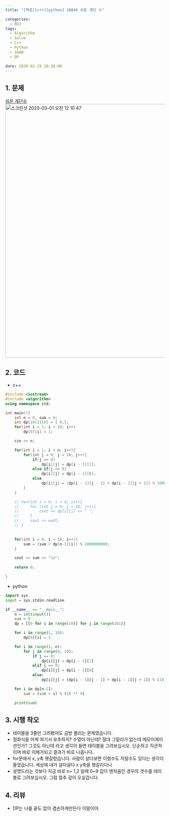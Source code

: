 ```yaml
---
title: "[백준][c++][python] 10844 쉬운 계단 수"

categories:
  - BOJ
tags:
  - Algorithm
  - Solve
  - C++
  - Python
  - 1DAB
  - DP

date: 2020-02-29 20:30:00
---
```


## 1. 문제
[쉬운 계단수](https://www.acmicpc.net/problem/10844)  
<img width="799" alt="스크린샷 2020-03-01 오전 12 10 47" src="https://user-images.githubusercontent.com/20227720/75610034-1c177780-5b51-11ea-86ca-9a3177bcc719.png">

## 2. 코드

- c++

```c++
#include <iostream>
#include <algorithm>
using namespace std;

int main(){
    int n = 0, sum = 0;
    int dp[101][10] = { 0,};
    for(int i = 1; i < 10; i++)
        dp[0][i] = 1;

    cin >> n;

    for(int i = 1; i < n; i++){
        for(int j = 0; j < 10; j++){
            if(j == 0)
                dp[i][j] = dp[i - 1][1];
            else if(j == 9)
                dp[i][j] = dp[i - 1][8];
            else
                dp[i][j] = (dp[i - 1][j - 1] + dp[i - 1][j + 1]) % 1000000000;
        }
    }

    // for(int i = 0; i < 4; i++){
    //     for (int j = 0; j < 10; j++){
    //         cout << dp[i][j] << " ";
    //     }
    //     cout << endl;
    // }
        

    for(int i = 0; i < 10; i++){
        sum = (sum + dp[n-1][i]) % 1000000000;
    }

    cout << sum << "\n";
    
    return 0;

}
```

- python

```python
import sys
input = sys.stdin.readline

if __name__ == "__main__":
    n = int(input())
    sum = 0
    dp = [[0 for i in range(10)] for j in range(101)]

    for i in range(1, 10):
        dp[0][i] = 1

    for i in range(1, n):
        for j in range(0, 10):
            if j == 0:
                dp[i][j] = dp[i - 1][1]
            elif j == 9:
                dp[i][j] = dp[i - 1][8]
            else:
                dp[i][j] = (dp[i - 1][j - 1] + dp[i - 1][j + 1]) % (10 ** 9)

    for i in dp[n-1]:
        sum = (sum + i) % (10 ** 9)

    print(sum)
```

## 3. 시행 착오

- 테이블을 3줄만 그려봤어도 금방 풀리는 문제였습니다.
- 점화식을 어케 여기서 유추하지? 수열이 아닌데? 절대 그럴리가 없는데 메모이제이션인가? 그것도 아닌데 라고 생각이 들면 테이블을 그려보십시오. 단순하고 직관적이며 바로 이해가되고 결과가 바로 나옵니다.
- for문에서 x, y축 헷갈렸습니다. 사람이 살다보면 이럴수도 저럴수도 있다는 생각이 들었습니다. 세상에 내가 살다살다 x y축을 헷갈리다니
- 설명드리는 것보다 지금 바로 n= 1,2 일때 0~9 값이 맨처음인 경우의 갯수를 테이블로 그려보십시오. 그럼 얼추 감이 오실겁니다.

## 4. 리뷰

- DP는 나를 끝도 없이 겸손하게만든다 이말이야.